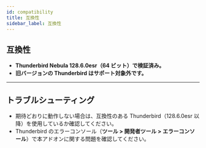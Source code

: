 ```yaml
---
id: compatibility
title: 互換性
sidebar_label: 互換性
---
```


## 互換性

- **Thunderbird Nebula 128.6.0esr（64 ビット）で検証済み。**
- **旧バージョンの Thunderbird はサポート対象外です。**

---

## トラブルシューティング

- 期待どおりに動作しない場合は、互換性のある Thunderbird（128.6.0esr 以降）を使用しているか確認してください。
- Thunderbird のエラーコンソール（**ツール > 開発者ツール > エラーコンソール**）で本アドオンに関する問題を確認してください。

